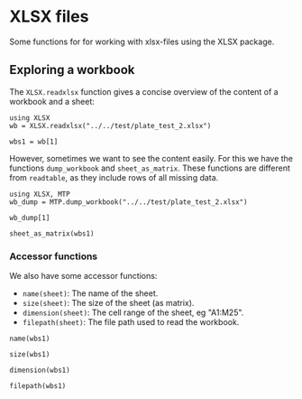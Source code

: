 # XLSX files

Some functions for for working with xlsx-files using the XLSX package.

## Exploring a workbook

The `XLSX.readxlsx` function gives a concise overview of the content of a workbook and a sheet:

```@example 1
using XLSX
wb = XLSX.readxlsx("../../test/plate_test_2.xlsx")
```
```@example 1
wbs1 = wb[1]
```
However, sometimes we want to see the content easily.
For this we have the functions `dump_workbook` and `sheet_as_matrix`.
These functions are different from `readtable`, as they include rows of all missing data.

```@example 1
using XLSX, MTP
wb_dump = MTP.dump_workbook("../../test/plate_test_2.xlsx")
```
```@example 1
wb_dump[1]
```
```@example 1
sheet_as_matrix(wbs1)
```

### Accessor functions

We also have some accessor functions:

* `name(sheet)`: The name of the sheet.
* `size(sheet)`: The size of the sheet (as matrix).
* `dimension(sheet)`: The cell range of the sheet, eg "A1:M25".
* `filepath(sheet)`: The file path used to read the workbook.

```@example 1
name(wbs1)
```
```@example 1
size(wbs1)
```
```@example 1
dimension(wbs1)
```
```@example 1
filepath(wbs1)
```


